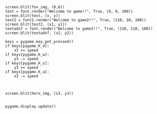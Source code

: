 
    screen.blit(fon_img, (0,0))
    text = font.render("Welcome to game!!", True, (0, 0, 100))
    screen.blit(text, (x, y))
    text2 = font2.render("Welcome to game2!!", True, (110, 10, 100))
    screen.blit(text2, (x1, y1))
    textadsf = font.render("Welcome to game3!!", True, (110, 110, 100))
    screen.blit(textadsf, (x2, y2))

    keys = pygame.key.get_pressed()
    if keys[pygame.K_d]:
        x3 += speed
    if keys[pygame.K_w]:
        y3 -= speed
    if keys[pygame.K_s]:
        y3 += speed
    if keys[pygame.K_a]:
        x3 -= speed



    screen.blit(hero_img, (x3, y3))


    pygame.display.update()
